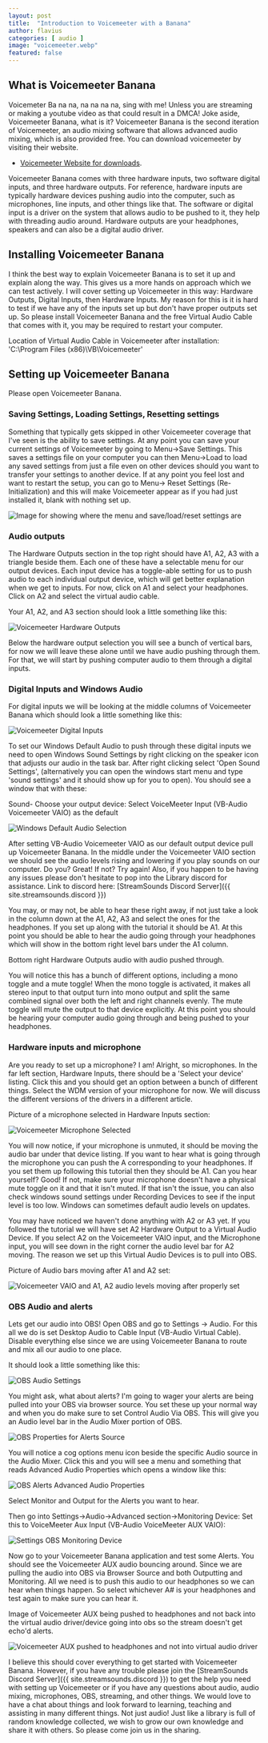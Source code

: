 ```yaml
---
layout: post
title:  "Introduction to Voicemeeter with a Banana"
author: flavius
categories: [ audio ]
image: "voicemeeter.webp"
featured: false
---
```


## What is Voicemeeter Banana

Voicemeter Ba na na, na na na na, sing with me! Unless you are streaming or making a youtube video as that could result in a DMCA! Joke aside, Voicemeeter Banana, what is it? Voicemeeter Banana is the second iteration of Voicemeeter, an audio mixing software that allows advanced audio mixing, which is also provided free. You can download voicemeeter by visiting their website.

- [Voicemeeter Website for downloads](https://voicemeeter.com/).

Voicemeeter Banana comes with three hardware inputs, two software digital inputs, and three hardware outputs. For reference, hardware inputs are typically hardware devices pushing audio into the computer, such as microphones, line inputs, and other things like that. The software or digital input is a driver on the system that allows audio to be pushed to it, they help with threading audio around. Hardware outputs are your headphones, speakers and can also be a digital audio driver.

## Installing Voicemeeter Banana

I think the best way to explain Voicemeeter Banana is to set it up and explain along the way. This gives us a more hands on approach which we can test actively. I will cover setting up Voicemeeter in this way: Hardware Outputs, Digital Inputs, then Hardware Inputs. My reason for this is it is hard to test if we have any of the inputs set up but don't have proper outputs set up. So please install Voicemeeter Banana and the free Virtual Audio Cable that comes with it, you may be required to restart your computer.

Location of Virtual Audio Cable in Voicemeeter after installation:
'C:\Program Files (x86)\VB\Voicemeeter'


## Setting up Voicemeeter Banana

Please open Voicemeeter Banana.

### Saving Settings, Loading Settings, Resetting settings
Something that typically gets skipped in other Voicemeeter coverage that I've seen is the ability to save settings. At any point you can save your current settings of Voicemeeter by going to Menu→Save Settings. This saves a settings file on your computer you can then Menu->Load to load any saved settings from just a file even on other devices should you want to transfer your settings to another device. If at any point you feel lost and want to restart the setup, you can go to Menu→ Reset Settings (Re-Initialization) and this will make Voicemeeter appear as if you had just installed it, blank with nothing set up.

![Image for showing where the menu and save/load/reset settings are](/assets/images/voicemeeter/vm_save_load_reset_settings.webp)


### Audio outputs
The Hardware Outputs section in the top right should have A1, A2, A3 with a triangle beside them. Each one of these have a selectable menu for our output devices. Each input device has a toggle-able setting for us to push audio to each individual output device, which will get better explanation when we get to inputs. For now, click on A1 and select your headphones. Click on A2 and select the virtual audio cable.

Your A1, A2, and A3 section should look a little something like this:

![Voicemeeter Hardware Outputs](/assets/images/voicemeeter/vm_hardware_outputs.webp)

Below the hardware output selection you will see a bunch of vertical bars, for now we will leave these alone until we have audio pushing through them. For that, we will start by pushing computer audio to them through a digital inputs.


### Digital Inputs and Windows Audio
For digital inputs we will be looking at the middle columns of Voicemeeter Banana which should look a little something like this:

![Voicemeeter Digital Inputs](/assets/images/voicemeeter/vm_digital_inputs.webp)

To set our Windows Default Audio to push through these digital inputs we need to open Windows Sound Settings by right clicking on the speaker icon that adjusts our audio in the task bar. After right clicking select 'Open Sound Settings', (alternatively you can open the windows start menu and type 'sound settings' and it should show up for you to open). You should see a window that with these:

Sound-
Choose your output device:
Select VoiceMeeter Input (VB-Audio Voicemeeter VAIO) as the default

![Windows Default Audio Selection](/assets/images/voicemeeter/windows_sound_output.webp)

After setting VB-Audio Voicemeeter VAIO as our default output device pull up Voicemeeter Banana. In the middle under the Voicemeeter VAIO section we should see the audio levels rising and lowering if you play sounds on our computer. Do you? Great! If not? Try again! Also, if you happen to be having any issues please don't hesitate to pop into the Library discord for assistance. Link to discord here: [StreamSounds Discord Server]({{ site.streamsounds.discord }})

You may, or may not, be able to hear these right away, if not just take a look in the column down at the A1, A2, A3 and select the ones for the headphones. If you set up along with the tutorial it should be A1. At this point you should be able to hear the audio going through your headphones which will show in the bottom right level bars under the A1 column.

Bottom right Hardware Outputs audio with audio pushed through.

You will notice this has a bunch of different options, including a mono toggle and a mute toggle! When the mono toggle is activated, it makes all stereo input to that output turn into mono output and split the same combined signal over both the left and right channels evenly. The mute toggle will mute the output to that device explicitly. At this point you should be hearing your computer audio going through and being pushed to your headphones.


### Hardware inputs and microphone
Are you ready to set up a microphone? I am! Alright, so microphones. In the far left section, Hardware Inputs, there should be a 'Select your device' listing. Click this and you should get an option between a bunch of different things. Select the WDM version of your microphone for now. We will discuss the different versions of the drivers in a different article.

Picture of a microphone selected in Hardware Inputs section:

![Voicemeeter Microphone Selected](/assets/images/voicemeeter/vm_microphone_selected.webp)

You will now notice, if your microphone is unmuted, it should be moving the audio bar under that device listing. If you want to hear what is going through the microphone you can push the A corresponding to your headphones. If you set them up following this tutorial then they should be A1. Can you hear yourself? Good! If not, make sure your microphone doesn't have a physical mute toggle on it and that it isn't muted. If that isn't the issue, you can also check windows sound settings under Recording Devices to see if the input level is too low. Windows can sometimes default audio levels on updates.

You may have noticed we haven't done anything with A2 or A3 yet. If you followed the tutorial we will have set A2 Hardware Output to a Virtual Audio Device. If you select A2 on the Voicemeeter VAIO input, and the Microphone input, you will see down in the right corner the audio level bar for A2 moving. The reason we set up this Virtual Audio Devices is to pull into OBS.

Picture of Audio bars moving after A1 and A2 set:

![Voicemeeter VAIO and A1, A2 audio levels moving after properly set](/assets/images/voicemeeter/audio_bars_moving_after_A1_A2_set.webp)

### OBS Audio and alerts
Lets get our audio into OBS! Open OBS and go to Settings → Audio. For this all we do is set Desktop Audio to Cable Input (VB-Audio Virtual Cable). Disable everything else since we are using Voicemeeter Banana to route and mix all our audio to one place.

It should look a little something like this:

![OBS Audio Settings](/assets/images/voicemeeter/obs_audio_settings.webp)

You might ask, what about alerts? I'm going to wager your alerts are being pulled into your OBS via browser source.  You set these up your normal way and when you do make sure to set Control Audio Via OBS. This will give you an Audio level bar in the Audio Mixer portion of OBS.

![OBS Properties for Alerts Source](/assets/images/voicemeeter/obs_properties_for_alerts.webp)

You will notice a cog options menu icon beside the specific Audio source in the Audio Mixer. Click this and you will see a menu and something that reads Advanced Audio Properties which opens a window like this:

![OBS Alerts Advanced Audio Properties](/assets/images/voicemeeter/obs_advanced_audio_properties.webp)

Select Monitor and Output for the Alerts you want to hear.

Then go into Settings→Audio→Advanced section→Monitoring Device: Set this to VoiceMeeter Aux Input (VB-Audio VoiceMeeter AUX VAIO):

![Settings OBS Monitoring Device](/assets/images/voicemeeter/OBS_Alerts_Output.webp)

Now go to your Voicemeeter Banana application and test some Alerts. You should see the Voicemeeter AUX audio bouncing around. Since we are pulling the audio into OBS via Browser Source and both Outputting and Monitoring. All we need is to push this audio to our headphones so we can hear when things happen. So select whichever A# is your headphones and test again to make sure you can hear it.

Image of Voicemeeter AUX being pushed to headphones and not back into the virtual audio driver/device going into obs so the stream doesn't get echo'd alerts.

![Voicemeeter AUX pushed to headphones and not into virtual audio driver](/assets/images/voicemeeter/voicemeeter_aux_to_headphones.webp)

I believe this should cover everything to get started with Voicemeeter Banana. However, if you have any trouble please join the [StreamSounds Discord Server]({{ site.streamsounds.discord }}) to get the help you need with setting up Voicemeeter or if you have any questions about audio, audio mixing, microphones, OBS, streaming, and other things. We would love to have a chat about things and look forward to learning, teaching and assisting in many different things. Not just audio! Just like a library is full of random knowledge collected, we wish to grow our own knowledge and share it with others. So please come join us in the sharing.
